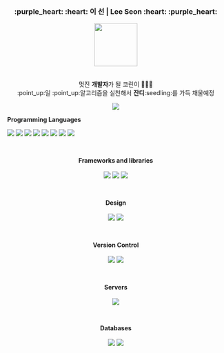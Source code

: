 <div align="center">
  <h3>
    <b>:purple_heart: :heart: 이 선 | Lee Seon :heart: :purple_heart:</b>
  </h3>
  <img src="https://mir-s3-cdn-cf.behance.net/project_modules/disp/c0705429363761.5605fffe0d310.gif" height="100" width="100"></img>
  <p>
     <br> 멋진 <b>개발자</b>가 될 코린이 👩🏻‍💻 <br>
    :point_up:일 :point_up:알고리즘을 실천해서 <b>잔디</b>:seedling:를 가득 채울예정
  </p>
  
  <a href="https://github.com/2SunE"><img src="https://hits.seeyoufarm.com/api/count/incr/badge.svg?url=https%3A%2F%2Fgithub.com%2F2SunE&count_bg=%23D1D3FF&title_bg=%239A92FF&icon=iconify.svg&icon_color=%23FFFFFF&title=2SunE&edge_flat=false"/></a>
</div> 

**Programming Languages** <br>
<p>
  <img src="https://img.shields.io/badge/java-%23ED8B00.svg?&style=for-the-badge&logo=java&logoColor=white"/>
  <img src="https://img.shields.io/badge/javascript%20-%23323330.svg?&style=for-the-badge&logo=javascript&logoColor=%23F7DF1E"/>
  <img src="https://img.shields.io/badge/c++%20-%2300599C.svg?&style=for-the-badge&logo=c%2B%2B&ogoColor=white"/>
  <img src="https://img.shields.io/badge/python%20-%2314354C.svg?&style=for-the-badge&logo=python&logoColor=white"/>
  <img src="https://img.shields.io/badge/kotlin-%230095D5.svg?&style=for-the-badge&logo=kotlin&logoColor=white"/>
  <img src="https://img.shields.io/badge/html5%20-%23E34F26.svg?&style=for-the-badge&logo=html5&logoColor=white"/>
  <img src="https://img.shields.io/badge/css3%20-%231572B6.svg?&style=for-the-badge&logo=css3&logoColor=white"/>
  <img src="https://img.shields.io/badge/markdown-%23000000.svg?&style=for-the-badge&logo=markdown&logoColor=white"/>
</p>

<br>

<p align="center">
  <strong> Frameworks and libraries </strong> <br><br>
  <img src="https://img.shields.io/badge/bootstrap%20-%23563D7C.svg?&style=for-the-badge&logo=bootstrap&logoColor=white"/>
  <img src="https://img.shields.io/badge/jquery%20-%230769AD.svg?&style=for-the-badge&logo=jquery&logoColor=white"/>
  <img src="https://img.shields.io/badge/spring%20-%236DB33F.svg?&style=for-the-badge&logo=spring&logoColor=white"/>
</p>

<br>

<p align="center">
  <strong> Design </strong> <br><br>
  <img src="https://img.shields.io/badge/adobe%20photoshop%20-%2331A8FF.svg?&style=for-the-badge&logo=adobe%20photoshop&logoColor=white"/>
  <img src="https://img.shields.io/badge/adobe%20illustrator%20-%23FF9A00.svg?&style=for-the-badge&logo=adobe%20illustrator&logoColor=white"/>
</p>

<br>

<p align="center">
  <strong> Version Control </strong> <br><br>
  <img src="https://img.shields.io/badge/git%20-%23F05033.svg?&style=for-the-badge&logo=git&logoColor=white"/>
  <img src="https://img.shields.io/badge/github%20-%23121011.svg?&style=for-the-badge&logo=github&logoColor=white"/>
</p>

<br>

<p align="center">
  <strong> Servers </strong> <br><br>
  <img src="https://img.shields.io/badge/apache%20-%23D42029.svg?&style=for-the-badge&logo=apache&logoColor=white"/>
</p>

<br>

<p align="center">
  <strong> Databases </strong> <br><br>
  <img src="https://img.shields.io/badge/mysql-%2300f.svg?&style=for-the-badge&logo=mysql&logoColor=white"/>
  <img src ="https://img.shields.io/badge/oracle%20-%23F00000.svg?&style=for-the-badge&logo=oracle&logoColor=white" />
</p>
